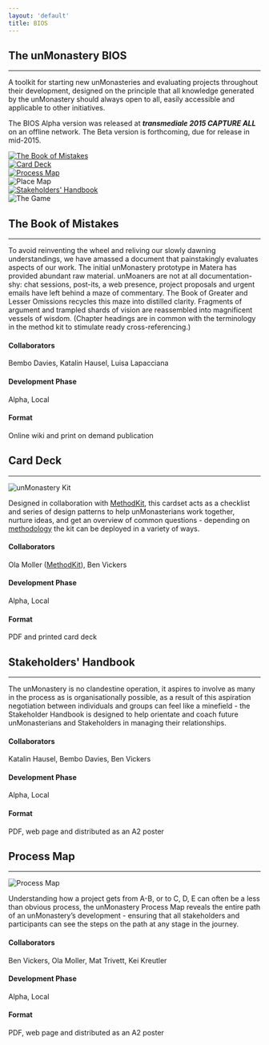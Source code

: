 ```yaml
---
layout: 'default'
title: BIOS
---
```

<section id="bios">
	<div class="container">
        <div class="col-lg-12">
            <h2>The unMonastery BIOS</h2>
            <hr class="star-primary">
            <p>
            	A toolkit for starting new unMonasteries and evaluating projects throughout their development, designed on the principle that all knowledge generated by the unMonastery should always open to all, easily accessible and applicable to other initiatives.
            </p>
            <p>
            	The BIOS Alpha version was released at <strong><em>transmediale 2015 CAPTURE ALL</em></strong> on an offline network. The Beta version is forthcoming, due for release in mid-2015.
            </p>
        </div>
		<div class="row">
			<div class="col-sm-4">
				<a href="#the-book-of-mistakes" data-target="#the-book-of-mistakes" data-toggle="modal">
					<img src="/images/IconsBios-01.png" alt="The Book of Mistakes">
				</a>
			</div>
			<div class="col-sm-4">
				<a href="#card-deck" data-target="#card-deck" data-toggle="modal">
					<img src="/images/IconsBios-02.png" alt="Card Deck">
				</a>
			</div>
			<div class="col-sm-4">
				<a href="#process-map" data-target="#process-map" data-toggle="modal">
					<img src="/images/IconsBios-03.png" alt="Process Map">
				</a>
			</div>
		</div>
		<div class="row row-padded">
			<div class="col-sm-4">
					<img src="/images/IconsBios-04.png" alt="Place Map">
			</div>
			<div class="col-sm-4">
				<a href="#stakeholders-handbook" data-target="#stakeholders-handbook" data-toggle="modal">
					<img src="/images/IconsBios-05.png" alt="Stakeholders' Handbook">
				</a>
			</div>
			<div class="col-sm-4">
					<img src="/images/IconsBios-06.png" alt="The Game">
			</div>
		</div>
	</div>
</section>

<!-- Modals -->


<!-- BoM -->
<div class="modal fade portfolio-modal bios-modal" id="the-book-of-mistakes" tabindex="-1" role="dialog" aria-hidden="true">
    <div class="modal-content">
     	<div class="modal-header bg-color-lightest">
	        <div class="close-modal" data-dismiss="modal">
	            <div class="lr">
	                <div class="rl">
	                </div>
	            </div>
	        </div>
			<h2>The Book of Mistakes</h2>
			<hr class="star-primary">
     	</div>
		<div class="modal-body container">
		    <div class="row">
		        <div class="col-lg-6 col-lg-offset-1">
                    <p>To avoid reinventing the wheel and reliving our slowly dawning understandings, we have amassed a document that painstakingly evaluates aspects of our work. The initial unMonastery prototype in Matera has provided abundant raw material. unMoaners are not at all documentation-shy: chat sessions, post-its, a web presence, project proposals and urgent emails have left behind a maze of commentary. The Book of Greater and Lesser Omissions recycles this maze into distilled clarity. Fragments of argument and trampled shards of vision are reassembled into magnificent vessels of wisdom. (Chapter headings are in common with the terminology in the method kit to stimulate ready cross-referencing.)
                    </p>
		        </div>
		        <div class="col-lg-4 bios-stage">
		        	<h4>Collaborators</h4>
		        	<p>
		        		Bembo Davies, Katalin Hausel, Luisa Lapacciana
		        	</p>
		        	<h4>Development Phase</h4>
		        	<p>
		        		Alpha, Local
		        	</p>
		        	<h4>Format</h4>
		        	<p>
		        		Online wiki and print on demand publication
		        	</p>
		        	<h4>
		            	<a href="//unmonastery-wiki.mirelsol.org/doku.php?id=book_of_mistakes" target="_blank">
		            		<i class="fa fa-file-pdf-o"></i>
		            	</a>
		            </h4>
		        </div>
		    </div>
		</div>
    </div>
</div>



<!-- Card Deck -->
<div class="modal fade portfolio-modal bios-modal" id="card-deck" tabindex="-1" role="dialog" aria-hidden="true">
    <div class="modal-content">
     	<div class="modal-header bg-color-lightest">
	        <div class="close-modal" data-dismiss="modal">
	            <div class="lr">
	                <div class="rl">
	                </div>
	            </div>
	        </div>
			<h2>Card Deck</h2>
			<hr class="star-primary">
     	</div>
		<div class="modal-body container">
			<img src="/images/unmon_cards.png" alt="unMonastery Kit">
	        <div class="col-lg-6 col-lg-offset-1">
	                <p>Designed in collaboration with <a href="http://www.methodkit.com" target="_blank">MethodKit</a>, this cardset acts as a checklist and series of design patterns to help unMonasterians work together, nurture ideas, and get an overview of common questions - depending on <a href="http://www.methodkit.com/how-to-use/" target="_blank">methodology</a> the kit can be deployed in a variety of ways.
	                </p>
	        </div>
			<div class="col-lg-4 bios-stage">
				<h4>Collaborators</h4>
				<p>
					Ola Moller (<a href="http://www.methodkit.com" target="_blank">MethodKit</a>), Ben Vickers
				</p>
				<h4>Development Phase</h4>
				<p>
					Alpha, Local
				</p>
				<h4>Format</h4>
				<p>
					PDF and printed card deck
				</p>
				<h4>
					<a href="//www.methodkit.com/unmonastery-in-a-box/" target="_blank">
				    	<i class="fa fa-file-pdf-o"></i>
					</a>
			    </h4>
			</div>
		</div>
    </div>
</div>


<!-- Stakeholders' Handbook -->
<div class="modal fade portfolio-modal bios-modal" id="stakeholders-handbook" tabindex="-1" role="dialog" aria-hidden="true">
    <div class="modal-content">
		<div class="modal-header bg-color-lightest">
	        <div class="close-modal" data-dismiss="modal">
	            <div class="lr">
	                <div class="rl">
	                </div>
	            </div>
	        </div>
				<h2>Stakeholders' Handbook</h2>
				<hr class="star-primary">
		</div>
		<div class="modal-body container">
		    <div class="row row-padded row-padded">
		        <div class="col-lg-6 col-lg-offset-1">
					<p>The unMonastery is no clandestine operation, it aspires to involve as many in the process as is organisationally possible, as a result of this aspiration negotiation between individuals and groups can feel like a minefield - the Stakeholder Handbook is designed to help orientate and coach future unMonasterians and Stakeholders in managing their relationships. 
					</p>
		        </div>
		        <div class="col-lg-4 bios-stage">
		        	<h4>Collaborators</h4>
		        	<p>
		        		Katalin Hausel, Bembo Davies, Ben Vickers
		        	</p>
		        	<h4>Development Phase</h4>
		        	<p>
		        		Alpha, Local
		        	</p>
		        	<h4>Format</h4>
		        	<p>
		        		PDF, web page and distributed as an A2 poster
		        	</p>
		        	<h4>
		            </h4>
		        </div>
		    </div>
		</div>
    </div>
</div>


<!-- Process Map -->
<div class="modal fade portfolio-modal bios-modal" id="process-map" tabindex="-1" role="dialog" aria-hidden="true">
    <div class="modal-content">
     	<div class="modal-header bg-color-lightest">
	        <div class="close-modal" data-dismiss="modal">
	            <div class="lr">
	                <div class="rl">
	                </div>
	            </div>
	        </div>
			<h2>Process Map</h2>
			<hr class="star-primary">
     	</div>
		<div class="modal-body container">
			<img class="thumbnail" src="/images/process-map.png" alt="Process Map">
		    <div class="row">
		        <div class="col-lg-6 col-lg-offset-1">
		                <p>Understanding how a project gets from A-B, or to C, D, E can often be a less than obvious process, the unMonastery Process Map reveals the entire path of an unMonastery’s development - ensuring that all stakeholders and participants can see the steps on the path at any stage in the journey.
		                </p>
		        </div>
		        <div class="col-lg-4 bios-stage">
		        	<h4>Collaborators</h4>
		        	<p>
		        		Ben Vickers, Ola Moller, Mat Trivett, Kei Kreutler
		        	</p>
		        	<h4>Development Phase</h4>
		        	<p>
		        		Alpha, Local
		        	</p>
		        	<h4>Format</h4>
		        	<p>
		        		PDF, web page and distributed as an A2 poster
		        	</p>
		        	<h4>
		            	<a href="//github.com/unmonastery/process-map" target="_blank"><i class="fa fa-github"></i></a> &nbsp;
		            	<a href="//trello.com/b/1xd4xx46/unmonastery-org-projects" target="_blank"><i class="fa fa-trello"></i>
		            </h4>
		        </div>
		    </div>
		</div>
    </div>
</div>

<script src="//cdnjs.cloudflare.com/ajax/libs/jquery/1.10.2/jquery.min.js"></script>
<script src="/scripts/bootstrap-custom.js"></script>
<script src="/scripts/modal.js"></script>
<script>
$(function(){
  $('#process-map, #stakeholders-handbook, #the-book-of-mistakes, #card-deck').urlModal();
});
</script>
